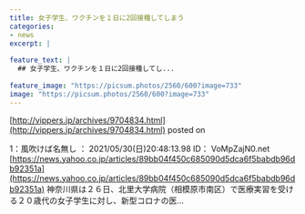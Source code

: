 ```yaml
---
title: 女子学生、ワクチンを１日に2回接種してしまう
categories:
- news
excerpt: |
  
feature_text: |
  ## 女子学生、ワクチンを１日に2回接種してし...
  
feature_image: "https://picsum.photos/2560/600?image=733"
image: "https://picsum.photos/2560/600?image=733"
---
```


[http://vippers.jp/archives/9704834.html](http://vippers.jp/archives/9704834.html)
posted on 

<!--more-->

1：風吹けば名無し ： 2021/05/30(日)20:48:13.98 ID： VoMpZajN0.net [https://news.yahoo.co.jp/articles/89bb04f450c685090d5dca6f5babdb96db92351a](https://news.yahoo.co.jp/articles/89bb04f450c685090d5dca6f5babdb96db92351a) 神奈川県は２６日、北里大学病院（相模原市南区）で医療実習を受ける２０歳代の女子学生に対し、新型コロナの医...
